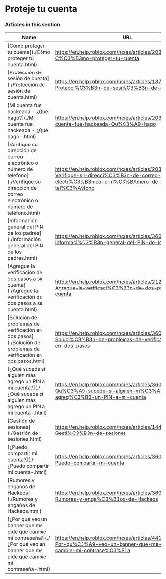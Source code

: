 # Proteje tu cuenta  
### Articles in this section
Name|URL
-|-
[Cómo proteger tu cuenta](./Cómo proteger tu cuenta.html) |https://en.help.roblox.com/hc/es/articles/203313380-C%C3%B3mo-proteger-tu-cuenta
[Protección de sesión de cuenta](./Protección de sesión de cuenta.html) |https://en.help.roblox.com/hc/es/articles/18765146769812-Protecci%C3%B3n-de-sesi%C3%B3n-de-cuenta
[Mi cuenta fue hackeada - ¿Qué hago?](./Mi cuenta fue hackeada - ¿Qué hago-.html) |https://en.help.roblox.com/hc/es/articles/203313390-Mi-cuenta-fue-hackeada-Qu%C3%A9-hago
[Verifique su dirección de correo electrónico o número de teléfono](./Verifique su dirección de correo electrónico o número de teléfono.html) |https://en.help.roblox.com/hc/es/articles/203313350-Verifique-su-direcci%C3%B3n-de-correo-electr%C3%B3nico-o-n%C3%BAmero-de-tel%C3%A9fono
[Información general del PIN de los padres](./Información general del PIN de los padres.html) |https://en.help.roblox.com/hc/es/articles/360000239523-Informaci%C3%B3n-general-del-PIN-de-los-padres
[Agregue la verificación de dos pasos a su cuenta](./Agregue la verificación de dos pasos a su cuenta.html) |https://en.help.roblox.com/hc/es/articles/212459863-Agregue-la-verificaci%C3%B3n-de-dos-pasos-a-su-cuenta
[Solución de problemas de verificación en dos pasos](./Solución de problemas de verificación en dos pasos.html) |https://en.help.roblox.com/hc/es/articles/360000350706-Soluci%C3%B3n-de-problemas-de-verificaci%C3%B3n-en-dos-pasos
[¿Qué sucede si alguien más agregó un PIN a mi cuenta?](./¿Qué sucede si alguien más agregó un PIN a mi cuenta-.html) |https://en.help.roblox.com/hc/es/articles/360031316752--Qu%C3%A9-sucede-si-alguien-m%C3%A1s-agreg%C3%B3-un-PIN-a-mi-cuenta
[Gestión de sesiones](./Gestión de sesiones.html) |https://en.help.roblox.com/hc/es/articles/14482664311060-Gesti%C3%B3n-de-sesiones
[¿Puedo compartir mi cuenta?](./¿Puedo compartir mi cuenta-.html) |https://en.help.roblox.com/hc/es/articles/360000236103--Puedo-compartir-mi-cuenta
[Rumores y engaños de Hackeos](./Rumores y engaños de Hackeos.html) |https://en.help.roblox.com/hc/es/articles/360000240346-Rumores-y-enga%C3%B1os-de-Hackeos
[¿Por qué veo un banner que me pide que cambie mi contraseña?](./¿Por qué veo un banner que me pide que cambie mi contraseña-.html) |https://en.help.roblox.com/hc/es/articles/4416940180500--Por-qu%C3%A9-veo-un-banner-que-me-pide-que-cambie-mi-contrase%C3%B1a